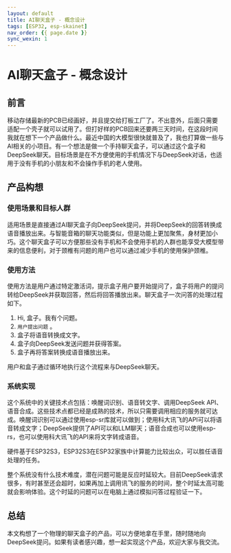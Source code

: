```yaml
---
layout: default
title: AI聊天盒子 - 概念设计
tags: [ESP32, esp-skainet]
nav_order: {{ page.date }}
sync_wexin: 1
---
```



# AI聊天盒子 - 概念设计


## 前言

移动存储最新的PCB已经画好，并且提交给打板工厂了。不出意外，后面只需要适配一个壳子就可以试用了。但打好样的PCB回来还要两三天时间，在这段时间我就在想下一个产品做什么。最近中国的大模型很快就普及了，我也打算做一些与AI相关的小项目。有一个想法是做一个手持聊天盒子，可以通过这个盒子和DeepSeek聊天。目标场景是在不方便使用的手机情况下与DeepSeek对话，也适用于没有手机的小朋友和不会操作手机的老人使用。


## 产品构想


### 使用场景和目标人群

适用场景是直接通过AI聊天盒子向DeepSeek提问，并将DeepSeek的回答转换成语音播放出来。与智能音箱的聊天功能类似，但是功能上更加聚焦，身材更加小巧。这个聊天盒子可以方便那些没有手机和不会使用手机的人群也能享受大模型带来的信息便利，对于颈椎有问题的用户也可以通过减少手机的使用保护颈椎。


### 使用方法

使用方法是用户通过特定激活词，提示盒子用户要开始提问了，盒子将用户的提问转给DeepSeek并获取回答，然后将回答播放出来。聊天盒子一次问答的处理过程如下。

1.  Hi, 盒子。我有个问题。
2.  `用户提出问题` 。
3.  盒子将语音转换成文字。
4.  盒子向DeepSeek发送问题并获得答案。
5.  盒子再将答案转换成语音播放出来。

用户和盒子通过循环地执行这个流程来与DeepSeek聊天。


### 系统实现

这个系统中的关键技术点包括：唤醒词识别、语音转文字、调用DeepSeek API、语音合成。这些技术点都已经是成熟的技术，所以只需要调用相应的服务就可达成。唤醒词识别可以通过使用esp-sr库就可以做到；使用科大讯飞的API可以将语音转成文字；DeepSeek提供了API可以和LLM聊天；语音合成也可以使用esp-rs，也可以使用科大讯飞的API来将文字转成语音。

硬件基于ESP32S3，ESP32S3在ESP32家族中计算能力比较出众，可以胜任语音处理的任务。

整个系统没有什么技术难度，潜在问题可能是反应时延较大。目前DeepSeek请求很多，有时甚至还会超时，如果再加上调用讯飞的服务的时间，整个时延太高可能就会影响体验。这个时延的问题可以在电脑上通过模拟问答过程验证一下。


## 总结

本文构想了一个物理的聊天盒子的产品，可以方便地拿在手里，随时随地向DeepSeek提问。如果有读者感兴趣，想一起实现这个产品，欢迎大家与我交流。
